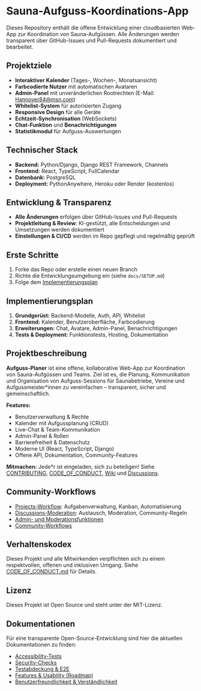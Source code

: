 # Sauna-Aufguss-Koordinations-App

Dieses Repository enthält die offene Entwicklung einer cloudbasierten Web-App zur Koordination von Sauna-Aufgüssen. Alle Änderungen werden transparent über GitHub-Issues und Pull-Requests dokumentiert und bearbeitet.

## Projektziele
- **Interaktiver Kalender** (Tages-, Wochen-, Monatsansicht)
- **Farbcodierte Nutzer** mit automatischen Avataren
- **Admin-Panel** mit unveränderlichen Rootrechten (E-Mail: Hannover84@msn.com)
- **Whitelist-System** für autorisierten Zugang
- **Responsive Design** für alle Geräte
- **Echtzeit-Synchronisation** (WebSockets)
- **Chat-Funktion** und **Benachrichtigungen**
- **Statistikmodul** für Aufguss-Auswertungen

## Technischer Stack
- **Backend:** Python/Django, Django REST Framework, Channels
- **Frontend:** React, TypeScript, FullCalendar
- **Datenbank:** PostgreSQL
- **Deployment:** PythonAnywhere, Heroku oder Render (kostenlos)

## Entwicklung & Transparenz
- **Alle Änderungen** erfolgen über GitHub-Issues und Pull-Requests
- **Projektleitung & Review**: KI-gestützt, alle Entscheidungen und Umsetzungen werden dokumentiert
- **Einstellungen & CI/CD** werden im Repo gepflegt und regelmäßig geprüft

## Erste Schritte
1. Forke das Repo oder erstelle einen neuen Branch
2. Richte die Entwicklungsumgebung ein (siehe `docs/SETUP.md`)
3. Folge dem [Implementierungsplan](#implementierungsplan)

## Implementierungsplan
1. **Grundgerüst:** Backend-Modelle, Auth, API, Whitelist
2. **Frontend:** Kalender, Benutzeroberfläche, Farbcodierung
3. **Erweiterungen:** Chat, Avatare, Admin-Panel, Benachrichtigungen
4. **Tests & Deployment:** Funktionstests, Hosting, Dokumentation

## Projektbeschreibung

**Aufguss-Planer** ist eine offene, kollaborative Web-App zur Koordination von Sauna-Aufgüssen und Teams. Ziel ist es, die Planung, Kommunikation und Organisation von Aufguss-Sessions für Saunabetriebe, Vereine und Aufgussmeister*innen zu vereinfachen – transparent, sicher und gemeinschaftlich.

**Features:**
- Benutzerverwaltung & Rechte
- Kalender mit Aufgussplanung (CRUD)
- Live-Chat & Team-Kommunikation
- Admin-Panel & Rollen
- Barrierefreiheit & Datenschutz
- Moderne UI (React, TypeScript, Django)
- Offene API, Dokumentation, Community-Features

**Mitmachen:**
Jede*r ist eingeladen, sich zu beteiligen! Siehe [CONTRIBUTING](.github/CONTRIBUTING.md), [CODE_OF_CONDUCT](CODE_OF_CONDUCT.md), [Wiki](https://github.com/Elpablo777/Aufguss-Planer/wiki) und [Discussions](https://github.com/Elpablo777/Aufguss-Planer/discussions).

## Community-Workflows

- [Projects-Workflow](docs/Projects-Workflow.md): Aufgabenverwaltung, Kanban, Automatisierung
- [Discussions-Moderation](docs/Discussions-Moderation.md): Austausch, Moderation, Community-Regeln
- [Admin- und Moderationsfunktionen](./docs/Admin-Moderation.md)
- [Community-Workflows](./docs/Community-Workflows.md)

## Verhaltenskodex

Dieses Projekt und alle Mitwirkenden verpflichten sich zu einem respektvollen, offenen und inklusiven Umgang. Siehe [CODE_OF_CONDUCT.md](./CODE_OF_CONDUCT.md) für Details.

## Lizenz
Dieses Projekt ist Open Source und steht unter der MIT-Lizenz.

## Dokumentationen

Für eine transparente Open-Source-Entwicklung sind hier die aktuellen Dokumentationen zu finden:
- [Accessibility-Tests](./docs/ACCESSIBILITY_TESTS.md)
- [Security-Checks](./docs/SECURITY_CHECKS.md)
- [Testabdeckung & E2E](./docs/Testabdeckung-E2E.md)
- [Features & Usability (Roadmap)](./docs/Features-Roadmap.md)
- [Benutzerfreundlichkeit & Verständlichkeit](./docs/GITHUB_BENUTZERFREUNDLICH.md)